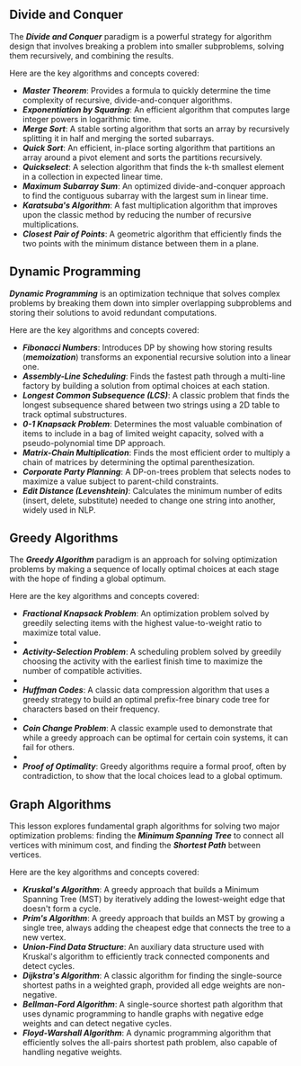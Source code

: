 ## Divide and Conquer

The **_Divide and Conquer_** paradigm is a powerful strategy for algorithm design that involves breaking a problem into smaller subproblems, solving them recursively, and combining the results.

Here are the key algorithms and concepts covered:

* **_Master Theorem_**: Provides a formula to quickly determine the time complexity of recursive, divide-and-conquer algorithms.
* **_Exponentiation by Squaring_**: An efficient algorithm that computes large integer powers in logarithmic time.
* **_Merge Sort_**: A stable sorting algorithm that sorts an array by recursively splitting it in half and merging the sorted subarrays.
* **_Quick Sort_**: An efficient, in-place sorting algorithm that partitions an array around a pivot element and sorts the partitions recursively.
* **_Quickselect_**: A selection algorithm that finds the k-th smallest element in a collection in expected linear time.
* **_Maximum Subarray Sum_**: An optimized divide-and-conquer approach to find the contiguous subarray with the largest sum in linear time.
* **_Karatsuba's Algorithm_**: A fast multiplication algorithm that improves upon the classic method by reducing the number of recursive multiplications.
* **_Closest Pair of Points_**: A geometric algorithm that efficiently finds the two points with the minimum distance between them in a plane.


## Dynamic Programming

**_Dynamic Programming_** is an optimization technique that solves complex problems by breaking them down into simpler overlapping subproblems and storing their solutions to avoid redundant computations.

Here are the key algorithms and concepts covered:

* **_Fibonacci Numbers_**: Introduces DP by showing how storing results (**_memoization_**) transforms an exponential recursive solution into a linear one.
* **_Assembly-Line Scheduling_**: Finds the fastest path through a multi-line factory by building a solution from optimal choices at each station.
* **_Longest Common Subsequence (LCS)_**: A classic problem that finds the longest subsequence shared between two strings using a 2D table to track optimal substructures.
* **_0-1 Knapsack Problem_**: Determines the most valuable combination of items to include in a bag of limited weight capacity, solved with a pseudo-polynomial time DP approach.
* **_Matrix-Chain Multiplication_**: Finds the most efficient order to multiply a chain of matrices by determining the optimal parenthesization.
* **_Corporate Party Planning_**: A DP-on-trees problem that selects nodes to maximize a value subject to parent-child constraints.
* **_Edit Distance (Levenshtein)_**: Calculates the minimum number of edits (insert, delete, substitute) needed to change one string into another, widely used in NLP.



## Greedy Algorithms

The **_Greedy Algorithm_** paradigm is an approach for solving optimization problems by making a sequence of locally optimal choices at each stage with the hope of finding a global optimum.

Here are the key algorithms and concepts covered:

* **_Fractional Knapsack Problem_**: An optimization problem solved by greedily selecting items with the highest value-to-weight ratio to maximize total value.
* 
* **_Activity-Selection Problem_**: A scheduling problem solved by greedily choosing the activity with the earliest finish time to maximize the number of compatible activities.
* 
* **_Huffman Codes_**: A classic data compression algorithm that uses a greedy strategy to build an optimal prefix-free binary code tree for characters based on their frequency.
* 
* **_Coin Change Problem_**: A classic example used to demonstrate that while a greedy approach can be optimal for certain coin systems, it can fail for others.
* 
* **_Proof of Optimality_**: Greedy algorithms require a formal proof, often by contradiction, to show that the local choices lead to a global optimum.



## Graph Algorithms

This lesson explores fundamental graph algorithms for solving two major optimization problems: finding the **_Minimum Spanning Tree_** to connect all vertices with minimum cost, and finding the **_Shortest Path_** between vertices.

Here are the key algorithms and concepts covered:

* **_Kruskal's Algorithm_**: A greedy approach that builds a Minimum Spanning Tree (MST) by iteratively adding the lowest-weight edge that doesn't form a cycle.
* **_Prim's Algorithm_**: A greedy approach that builds an MST by growing a single tree, always adding the cheapest edge that connects the tree to a new vertex.
* **_Union-Find Data Structure_**: An auxiliary data structure used with Kruskal's algorithm to efficiently track connected components and detect cycles.
* **_Dijkstra's Algorithm_**: A classic algorithm for finding the single-source shortest paths in a weighted graph, provided all edge weights are non-negative.
* **_Bellman-Ford Algorithm_**: A single-source shortest path algorithm that uses dynamic programming to handle graphs with negative edge weights and can detect negative cycles.
* **_Floyd-Warshall Algorithm_**: A dynamic programming algorithm that efficiently solves the all-pairs shortest path problem, also capable of handling negative weights.
